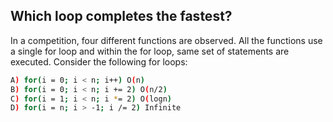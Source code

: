 ## Which loop completes the fastest?
In a competition, four different functions are observed. All the functions use a single for loop and within the for loop, same set of statements are executed. Consider the following for loops:
```bash
A) for(i = 0; i < n; i++) O(n)
B) for(i = 0; i < n; i += 2) O(n/2)
C) for(i = 1; i < n; i *= 2) O(logn)
D) for(i = n; i > -1; i /= 2) Infinite
```